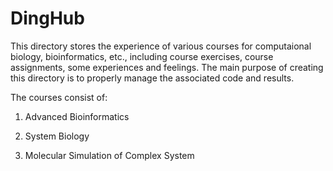 # DingHub

This directory stores the experience of various courses for computaional biology, bioinformatics, etc., including course exercises, course assignments, some experiences and feelings. The main purpose of creating this directory is to properly manage the associated code and results.

The courses consist of:

1. Advanced Bioinformatics

2. System Biology

3. Molecular Simulation of Complex System

